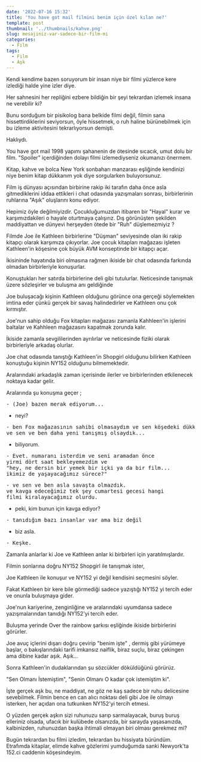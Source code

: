 ```yaml
---
date: '2022-07-16 15:32'
title: 'You have got mail filmini benim için özel kılan ne?'
template: post
thumbnail: '../thumbnails/kahve.png'
slug: mesajiniz-var-sadece-bir-film-mi
categories:
  - Film
tags:
  - Film
  - Aşk
---
```




Kendi kendime bazen soruyorum bir insan niye bir filmi yüzlerce kere izlediği halde yine izler diye.

Her sahnesini her repliğini ezbere bildiğin bir şeyi tekrardan izlemek insana ne verebilir ki?

Bunu sorduğum bir pisikolog bana belkide filmi değil, filmin sana hissettirdiklerini seviyorsun, öyle hissetmek, o ruh haline bürünebilmek için bu izleme aktivitesini tekrarlıyorsun demişti.

Haklıydı.


You have got mail 1998 yapımı şahanenin de ötesinde sıcacık, umut dolu bir film. "Spoiler" içerdiğinden dolayı filmi izlemediyseniz okumanızı önermem.


Kitap, kahve ve bolca New York sonbaharı manzarası eşliğinde kendinizi niye benim kitap dükkanım yok diye sorgularken buluyorsunuz.

Film iş dünyası açısından birbirine rakip iki tarafın daha önce asla gitmediklerini iddaa ettikleri i chat odasında yazışmaları sonrası,
birbirlerinin ruhlarına "Aşık" oluşlarını konu ediyor.

Hepimiz öyle değilmiyizdir. Çocukluğumuzdan itibaren bir "Hayal" kurar ve karşımızdakileri o hayale oturtmaya çalışırız.
Dış görünüşten şekilden maddiyattan ve dünyevi herşeyden ötede bir "Ruh" düşlemezmiyiz ?

Filmde Joe ile Kathleen birbirlerine "Düşman" seviyesinde olan iki rakip kitapçı olarak karşımıza çıkıyorlar.
Joe çocuk kitapları mağazası işleten Kathleen'in köşesine çok büyük AVM konseptinde bir kitapçı açar.

İkisininde hayatında biri olmasına rağmen ikiside bir chat odasında farkında olmadan birbirleriyle konuşurlar.

Konuştukları her satırda birbirlerine deli gibi tutulurlar. Neticesinde tanışmak üzere sözleşirler ve buluşma anı geldiğinde 

Joe buluşacağı kişinin Kathleen olduğunu görünce ona gerçeği söylemekten imtina eder çünkü gerçek bir savaş halindedirler ve Kathleen onu çok kırmıştır.

Joe'nun sahip olduğu Fox kitapları mağazası zamanla Kahhleen'in işlerini baltalar ve Kahhleen mağazasını kapatmak zorunda kalır.

İkiside zamanla sevgililerinden ayrılırlar ve neticesinde fiziki olarak birbirleriyle arkadaş olurlar.

Joe chat odasında tanıştığı Kathleen'in Shopgirl olduğunu bilirken Kathleen konuştuğu kişinin NY152 olduğunu bilmemektedir.

Aralarındaki arkadaşlık zaman içerisinde ilerler ve birbirlerinden etkilenecek noktaya kadar gelir.

Aralarında şu konuşma geçer ;

<pre>- (Joe) bazen merak ediyorum...</pre>
+ neyi?
<pre>- ben Fox mağazasının sahibi olmasaydım ve sen köşedeki dükkan'ın sahibi olmasaydın
ve sen ve ben daha yeni tanışmış olsaydık...</pre>
+ biliyorum.
<pre>- Evet. numaranı isterdim ve seni aramadan önce 
yirmi dört saat bekleyemezdim ve 
"hey, ne dersin bir yemek bir içki ya da bir film... 
ikimiz de yaşayacağımız sürece?"</pre>

<pre>- ve sen ve ben asla savaşta olmazdık. 
ve kavga edeceğimiz tek şey cumartesi gecesi hangi
filmi kiralayacağımız olurdu.</pre>

+ peki, kim bunun için kavga ediyor?
<pre>- tanıdığım bazı insanlar var ama biz değil</pre>
+ biz asla.
<pre>- Keşke.</pre>


Zamanla anlarlar ki Joe ve Kathleen anlar ki birbirleri için yaratılmışlardır. 

Filmin sonlarına doğru NY152 Shopgirl ile tanışmak ister,

Joe Kathleen ile konuşur ve NY152 yi değil kendisini seçmesini söyler.

Fakat Kathleen bir kere bile görmediği sadece yazıştığı NY152 yi tercih eder ve onunla buluşmaya gider.

Joe'nun kariyerine, zenginliğine ve aralarındaki uyumdansa sadece yazışmalarından tanıdığı NY152'yi tercih eder.

Buluşma yerinde Over the rainbow şarkısı eşliğinde ikiside birbirlerini görürler.

Joe avuç içlerini dışarı doğru çevirip "benim işte" ,
dermiş gibi yürümeye başlar, 
o bakışlarındaki tarifi imkansız naiflik,
biraz suçlu,
biraz çekingen ama dibine kadar aşık. 
Aşık... 

Sonra Kathleen'in dudaklarından şu sözcükler döküldüğünü görürüz. 

"Sen Olmanı İstemiştim", 
"Senin Olmanı O kadar çok istemiştim ki".

İşte gerçek aşk bu, ne maddiyat, ne göz ne kaş sadece bir ruhu delicesine sevebilmek.
Filmin bence en can alıcı noktası deli gibi Joe ile olmayı isterken, 
her açıdan ona tutkunken NY152'yi tercih etmesi.

O yüzden gerçek aşkın sizi ruhunuzu sarıp sarmalayacak, buruş buruş elleriniz olsada, ufacık bir kulübede olsanızda, bir sarayda yaşasanızda,
kalbinizden, ruhunuzdan başka ihtimali olmayan biri olması gerekmez mi?

Bugün tekrardan bu filmi izledim, tekrardan bu hissiyata büründüm. Etrafımda kitaplar, elimde kahve gözlerimi yumduğumda sanki Newyork'ta 152.ci caddenin köşesindeyim.
